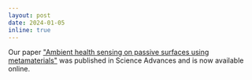 ```yaml
---
layout: post
date: 2024-01-05
inline: true
---
```


Our paper ["Ambient health sensing on passive surfaces using metamaterials"](https://www.science.org/doi/abs/10.1126/sciadv.adj6613) was published in Science Advances and is now available online.